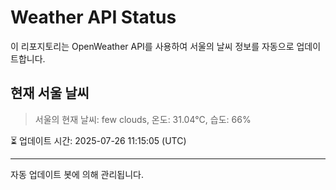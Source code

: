 
# Weather API Status

이 리포지토리는 OpenWeather API를 사용하여 서울의 날씨 정보를 자동으로 업데이트합니다.

## 현재 서울 날씨
> 서울의 현재 날씨: few clouds, 온도: 31.04°C, 습도: 66%

⏳ 업데이트 시간: 2025-07-26 11:15:05 (UTC)

---
자동 업데이트 봇에 의해 관리됩니다.

